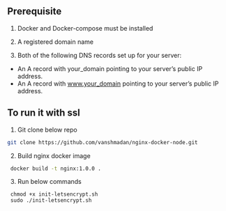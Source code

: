 ## Prerequisite

1) Docker and Docker-compose must be installed 

2) A registered domain name

3) Both of the following DNS records set up for your server:
 - An A record with your_domain pointing to your server’s public IP address.
 - An A record with www.your_domain pointing to your server’s public IP address.


## To run it with ssl


1) Git clone below repo
```bash
git clone https://github.com/vanshmadan/nginx-docker-node.git
```

2) Build nginx docker image
```bash
 docker build -t nginx:1.0.0 .
```

3) Run below commands
```
 chmod +x init-letsencrypt.sh 
 sudo ./init-letsencrypt.sh
```
